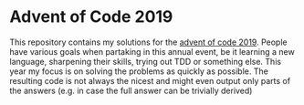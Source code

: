 # Advent of Code 2019
This repository contains my solutions for the [advent of code 2019](https://adventofcode.com/2019). People have various goals when partaking in this annual event, be it learning a new language, sharpening their skills, trying out TDD or something else. This year my focus is on solving the problems as quickly as possible. The resulting code is not always the nicest and might even output only parts of the answers (e.g. in case the full answer can be trivially derived)
